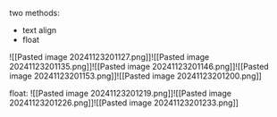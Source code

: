 two methods:
- text align
- float

![[Pasted image 20241123201127.png]]![[Pasted image 20241123201135.png]]![[Pasted image 20241123201146.png]]![[Pasted image 20241123201153.png]]![[Pasted image 20241123201200.png]]

float:
![[Pasted image 20241123201219.png]]![[Pasted image 20241123201226.png]]![[Pasted image 20241123201233.png]]